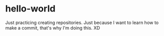 # hello-world
Just practicing creating repositories.
Just because I want to learn how to make a commit, that's why I'm doing this. XD
